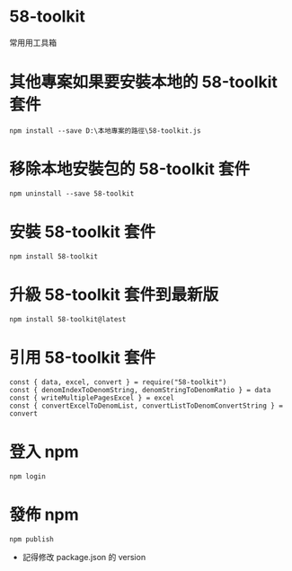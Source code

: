 # 58-toolkit
常用用工具箱

# 其他專案如果要安裝本地的 58-toolkit 套件
```bash=
npm install --save D:\本地專案的路徑\58-toolkit.js
```

# 移除本地安裝包的 58-toolkit 套件
```bash=
npm uninstall --save 58-toolkit
```

# 安裝 58-toolkit 套件
```bash=
npm install 58-toolkit
```

# 升級 58-toolkit 套件到最新版
```bash=
npm install 58-toolkit@latest
```

# 引用 58-toolkit 套件
```javascript=
const { data, excel, convert } = require("58-toolkit")
const { denomIndexToDenomString, denomStringToDenomRatio } = data
const { writeMultiplePagesExcel } = excel
const { convertExcelToDenomList, convertListToDenomConvertString } = convert
```

# 登入 npm
```bash=
npm login
```

# 發佈 npm
```bash=
npm publish
```
- 記得修改 package.json 的 version
